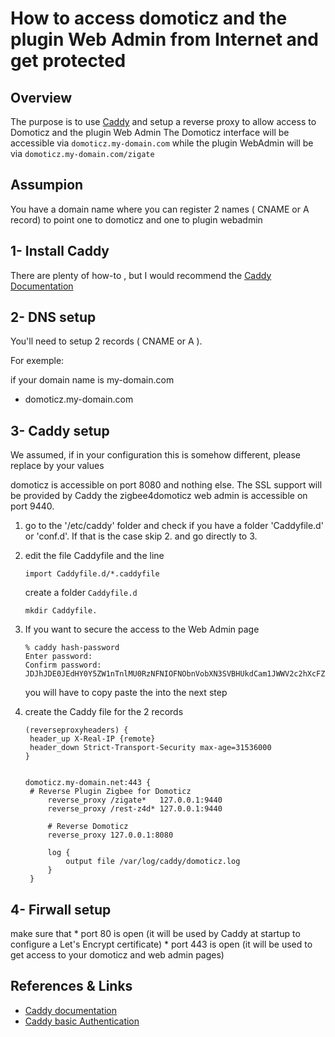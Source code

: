 # How to access domoticz and the plugin Web Admin from Internet and get protected

## Overview

The purpose is to use [Caddy](https://caddyserver.com/docs/) and setup a reverse proxy to allow access to Domoticz and the plugin Web Admin
The Domoticz interface will be accessible via `domoticz.my-domain.com` while the plugin WebAdmin will be via `domoticz.my-domain.com/zigate`
## Assumpion

You have a domain name where you can register 2 names ( CNAME or A record) to point one to domoticz and one to plugin webadmin

## 1- Install Caddy

There are plenty of how-to , but I would recommend the [Caddy Documentation](https://caddyserver.com/docs/install#debian-ubuntu-raspbian)

## 2- DNS setup

You'll need to setup 2 records ( CNAME or A ).

For exemple:

if your domain name is my-domain.com

* domoticz.my-domain.com


## 3- Caddy setup

   We assumed, if in your configuration this is somehow different, please replace by your values
   
   domoticz is accessible on port 8080 and nothing else. The SSL support will be provided by Caddy
   the zigbee4domoticz web admin is accessible on port 9440.

1. go to the '/etc/caddy' folder and check if you have a folder 'Caddyfile.d' or 'conf.d'. If that is the case skip 2. and go directly to 3.
2. edit the file Caddyfile and the line
   ```
   import Caddyfile.d/*.caddyfile
   ```
   
   create a folder `Caddyfile.d`
   ```
   mkdir Caddyfile.
   ```

3. If you want to secure the access to the Web Admin page

   ```
   % caddy hash-password
   Enter password:
   Confirm password:
   JDJhJDE0JEdHY0Y5ZW1nTnlMU0RzNFNIOFNObnVobXN3SVBHUkdCam1JWWV2c2hXcFZSd3AwZ2JWOHdl
   ```
   you will have to copy paste the <hash password> into the next step
  
5. create the Caddy file for the 2 records

   ```
   (reverseproxyheaders) {
    header_up X-Real-IP {remote}
    header_down Strict-Transport-Security max-age=31536000
   }

	
   domoticz.my-domain.net:443 {
   	# Reverse Plugin Zigbee for Domoticz
    	reverse_proxy /zigate*   127.0.0.1:9440
    	reverse_proxy /rest-z4d* 127.0.0.1:9440

    	# Reverse Domoticz
    	reverse_proxy 127.0.0.1:8080

    	log {
        	output file /var/log/caddy/domoticz.log
    	}
    }
     ```
	
## 4- Firwall setup
	
   make sure that
	* port 80 is open (it will be used by Caddy at startup to configure a Let's Encrypt certificate)
	* port 443 is open (it will be used to get access to your domoticz and web admin pages)

## References & Links
	
   * [Caddy documentation](https://caddyserver.com/docs/)
   * [Caddy basic Authentication](https://caddyserver.com/docs/caddyfile/directives/basicauth)

